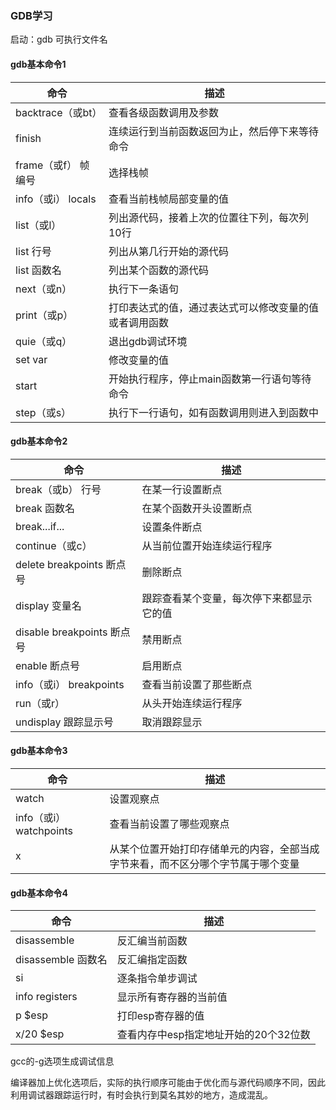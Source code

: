### GDB学习

启动：gdb 可执行文件名

#### gdb基本命令1

| 命令                 | 描述                                                   |
| -------------------- | ------------------------------------------------------ |
| backtrace（或bt）    | 查看各级函数调用及参数                                 |
| finish               | 连续运行到当前函数返回为止，然后停下来等待命令         |
| frame（或f）  帧编号 | 选择栈帧                                               |
| info（或i） locals   | 查看当前栈帧局部变量的值                               |
| list（或l）          | 列出源代码，接着上次的位置往下列，每次列10行           |
| list 行号            | 列出从第几行开始的源代码                               |
| list 函数名          | 列出某个函数的源代码                                   |
| next（或n）          | 执行下一条语句                                         |
| print（或p）         | 打印表达式的值，通过表达式可以修改变量的值或者调用函数 |
| quie（或q）          | 退出gdb调试环境                                        |
| set var              | 修改变量的值                                           |
| start                | 开始执行程序，停止main函数第一行语句等待命令           |
| step（或s）          | 执行下一行语句，如有函数调用则进入到函数中             |

#### gdb基本命令2

| 命令                       | 描述                                     |
| -------------------------- | ---------------------------------------- |
| break（或b） 行号          | 在某一行设置断点                         |
| break 函数名               | 在某个函数开头设置断点                   |
| break...if...              | 设置条件断点                             |
| continue（或c）            | 从当前位置开始连续运行程序               |
| delete breakpoints 断点号  | 删除断点                                 |
| display 变量名             | 跟踪查看某个变量，每次停下来都显示它的值 |
| disable breakpoints 断点号 | 禁用断点                                 |
| enable 断点号              | 启用断点                                 |
| info（或i） breakpoints    | 查看当前设置了那些断点                   |
| run（或r）                 | 从头开始连续运行程序                     |
| undisplay 跟踪显示号       | 取消跟踪显示                             |

#### gdb基本命令3

| 命令                    | 描述                                                         |
| ----------------------- | ------------------------------------------------------------ |
| watch                   | 设置观察点                                                   |
| info（或i） watchpoints | 查看当前设置了哪些观察点                                     |
| x                       | 从某个位置开始打印存储单元的内容，全部当成字节来看，而不区分哪个字节属于哪个变量 |

#### gdb基本命令4

| 命令               | 描述                                  |
| ------------------ | ------------------------------------- |
| disassemble        | 反汇编当前函数                        |
| disassemble 函数名 | 反汇编指定函数                        |
| si                 | 逐条指令单步调试                      |
| info registers     | 显示所有寄存器的当前值                |
| p $esp             | 打印esp寄存器的值                     |
| x/20 $esp          | 查看内存中esp指定地址开始的20个32位数 |

gcc的-g选项生成调试信息

编译器加上优化选项后，实际的执行顺序可能由于优化而与源代码顺序不同，因此利用调试器跟踪运行时，有时会执行到莫名其妙的地方，造成混乱。